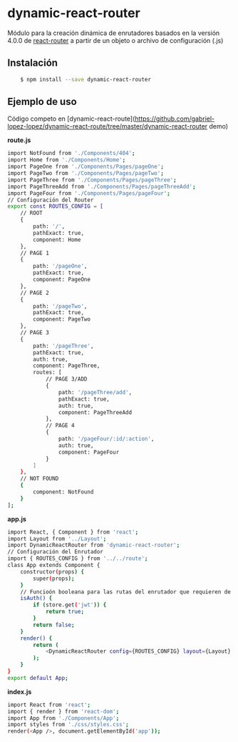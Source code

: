 # dynamic-react-router
Módulo para la creación dinámica de enrutadores basados en la versión 4.0.0 de [react-router](https://www.npmjs.com/package/react-router) a partir de un objeto o archivo de configuración (.js)

## Instalación

```sh
    $ npm install --save dynamic-react-router
```

## Ejemplo de uso
Código competo en [dynamic-react-route](https://github.com/gabriel-lopez-lopez/dynamic-react-route/tree/master/dynamic-react-router demo)

**route.js**

```sh
import NotFound from './Components/404';
import Home from './Components/Home';
import PageOne from './Components/Pages/pageOne';
import PageTwo from './Components/Pages/pageTwo';
import PageThree from './Components/Pages/pageThree';
import PageThreeAdd from './Components/Pages/pageThreeAdd';
import PageFour from './Components/Pages/pageFour';
// Configuración del Router
export const ROUTES_CONFIG = [
    // ROOT
    {
        path: '/',
        pathExact: true,
        component: Home
    },
    // PAGE 1
    {
        path: '/pageOne',
        pathExact: true,
        component: PageOne
    },
    // PAGE 2
    {
        path: '/pageTwo',
        pathExact: true,
        component: PageTwo
    },
    // PAGE 3
    {
        path: '/pageThree',
        pathExact: true,
        auth: true,
        component: PageThree,
        routes: [
            // PAGE 3/ADD
            {
                path: '/pageThree/add',
                pathExact: true,
                auth: true,
                component: PageThreeAdd
            },
            // PAGE 4
            {
                path: '/pageFour/:id/:action',
                auth: true,
                component: PageFour
            }
        ]
    },
    // NOT FOUND
    {
        component: NotFound
    }
];
```

**app.js**

```sh
import React, { Component } from 'react';
import Layout from '../Layout';
import DynamicReactRouter from 'dynamic-react-router';
// Configuración del Enrutador
import { ROUTES_CONFIG } from '../../route';
class App extends Component {
    constructor(props) {
        super(props);
    }
    // Funcioón booleana para las rutas del enrutador que requieren de autenticación
    isAuth() {
        if (store.get('jwt')) {
            return true;
        }
        return false;
    }
    render() {
        return (
            <DynamicReactRouter config={ROUTES_CONFIG} layout={Layout} isAuth={this.isAuth} />
        );
    }
}
export default App;
```

**index.js**
 
```sh
import React from 'react';
import { render } from 'react-dom';
import App from './Components/App';
import styles from './css/styles.css';
render(<App />, document.getElementById('app'));
```
